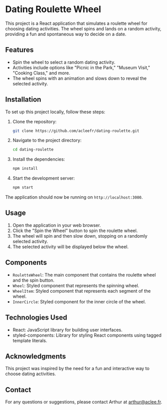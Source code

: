 
# Dating Roulette Wheel

This project is a React application that simulates a roulette wheel for choosing dating activities. The wheel spins and lands on a random activity, providing a fun and spontaneous way to decide on a date.

## Features

- Spin the wheel to select a random dating activity.
- Activities include options like "Picnic in the Park," "Museum Visit," "Cooking Class," and more.
- The wheel spins with an animation and slows down to reveal the selected activity.

## Installation

To set up this project locally, follow these steps:

1. Clone the repository:
   ```sh
   git clone https://github.com/acleefr/dating-roulette.git
   ```

2. Navigate to the project directory:
   ```sh
   cd dating-roulette
   ```

3. Install the dependencies:
   ```sh
   npm install
   ```

4. Start the development server:
   ```sh
   npm start
   ```

The application should now be running on `http://localhost:3000`.

## Usage

1. Open the application in your web browser.
2. Click the "Spin the Wheel" button to spin the roulette wheel.
3. The wheel will spin and then slow down, stopping on a randomly selected activity.
4. The selected activity will be displayed below the wheel.

## Components

- `RouletteWheel`: The main component that contains the roulette wheel and the spin button.
- `Wheel`: Styled component that represents the spinning wheel.
- `WheelItem`: Styled component that represents each segment of the wheel.
- `InnerCircle`: Styled component for the inner circle of the wheel.

## Technologies Used

- React: JavaScript library for building user interfaces.
- styled-components: Library for styling React components using tagged template literals.

## Acknowledgments

This project was inspired by the need for a fun and interactive way to choose dating activities.

## Contact

For any questions or suggestions, please contact Arthur at arthur@aclee.fr.

